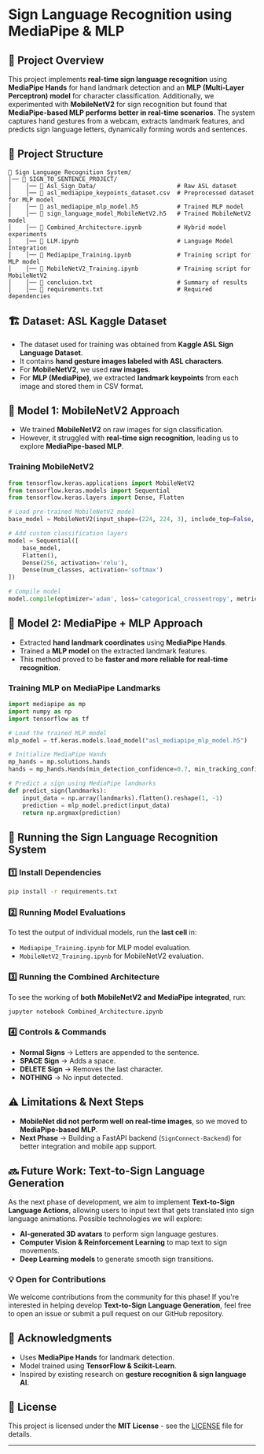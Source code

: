 # Sign Language Recognition using MediaPipe & MLP

## 📌 Project Overview

This project implements **real-time sign language recognition** using **MediaPipe Hands** for hand landmark detection and an **MLP (Multi-Layer Perceptron) model** for character classification. Additionally, we experimented with **MobileNetV2** for sign recognition but found that **MediaPipe-based MLP performs better in real-time scenarios**. The system captures hand gestures from a webcam, extracts landmark features, and predicts sign language letters, dynamically forming words and sentences.

## 📂 Project Structure

```
📂 Sign Language Recognition System/
│── 📂 SIGN_TO_SENTENCE_PROJECT/
│    │── 📂 Asl_Sign_Data/                       # Raw ASL dataset
│    │── 📄 asl_mediapipe_keypoints_dataset.csv  # Preprocessed dataset for MLP model
│    │── 📄 asl_mediapipe_mlp_model.h5           # Trained MLP model
│    │── 📄 sign_language_model_MobileNetV2.h5   # Trained MobileNetV2 model
│    │── 📄 Combined_Architecture.ipynb          # Hybrid model experiments
│    │── 📄 LLM.ipynb                            # Language Model Integration
│    │── 📄 Mediapipe_Training.ipynb             # Training script for MLP model
│    │── 📄 MobileNetV2_Training.ipynb           # Training script for MobileNetV2
│    │── 📄 concluion.txt                        # Summary of results
│    │── 📄 requirements.txt                     # Required dependencies
```

## 🏗️ Dataset: ASL Kaggle Dataset

- The dataset used for training was obtained from **Kaggle ASL Sign Language Dataset**.
- It contains **hand gesture images labeled with ASL characters**.
- For **MobileNetV2**, we used **raw images**.
- For **MLP (MediaPipe)**, we extracted **landmark keypoints** from each image and stored them in CSV format.

## 📌 Model 1: MobileNetV2 Approach

- We trained **MobileNetV2** on raw images for sign classification.
- However, it struggled with **real-time sign recognition**, leading us to explore **MediaPipe-based MLP**.

### **Training MobileNetV2**

```python
from tensorflow.keras.applications import MobileNetV2
from tensorflow.keras.models import Sequential
from tensorflow.keras.layers import Dense, Flatten

# Load pre-trained MobileNetV2 model
base_model = MobileNetV2(input_shape=(224, 224, 3), include_top=False, weights='imagenet')

# Add custom classification layers
model = Sequential([
    base_model,
    Flatten(),
    Dense(256, activation='relu'),
    Dense(num_classes, activation='softmax')
])

# Compile model
model.compile(optimizer='adam', loss='categorical_crossentropy', metrics=['accuracy'])
```

## 📌 Model 2: MediaPipe + MLP Approach

- Extracted **hand landmark coordinates** using **MediaPipe Hands**.
- Trained a **MLP model** on the extracted landmark features.
- This method proved to be **faster and more reliable for real-time recognition**.

### **Training MLP on MediaPipe Landmarks**

```python
import mediapipe as mp
import numpy as np
import tensorflow as tf

# Load the trained MLP model
mlp_model = tf.keras.models.load_model("asl_mediapipe_mlp_model.h5")

# Initialize MediaPipe Hands
mp_hands = mp.solutions.hands
hands = mp_hands.Hands(min_detection_confidence=0.7, min_tracking_confidence=0.7)

# Predict a sign using MediaPipe landmarks
def predict_sign(landmarks):
    input_data = np.array(landmarks).flatten().reshape(1, -1)
    prediction = mlp_model.predict(input_data)
    return np.argmax(prediction)
```

## 🚀 Running the Sign Language Recognition System

### **1️⃣ Install Dependencies**

```sh
pip install -r requirements.txt
```

### **2️⃣ Running Model Evaluations**

To test the output of individual models, run the **last cell** in:

- `Mediapipe_Training.ipynb` for MLP model evaluation.
- `MobileNetV2_Training.ipynb` for MobileNetV2 evaluation.

### **3️⃣ Running the Combined Architecture**

To see the working of **both MobileNetV2 and MediaPipe integrated**, run:

```sh
jupyter notebook Combined_Architecture.ipynb
```

### **4️⃣ Controls & Commands**

- **Normal Signs** → Letters are appended to the sentence.
- **SPACE Sign** → Adds a space.
- **DELETE Sign** → Removes the last character.
- **NOTHING** → No input detected.

## ⚠️ Limitations & Next Steps

- **MobileNet did not perform well on real-time images**, so we moved to **MediaPipe-based MLP**.
- **Next Phase** → Building a FastAPI backend (`SignConnect-Backend`) for better integration and mobile app support.

## 🔜 Future Work: Text-to-Sign Language Generation

As the next phase of development, we aim to implement **Text-to-Sign Language Actions**, allowing users to input text that gets translated into sign language animations. Possible technologies we will explore:
- **AI-generated 3D avatars** to perform sign language gestures.
- **Computer Vision & Reinforcement Learning** to map text to sign movements.
- **Deep Learning models** to generate smooth sign transitions.

### 💡 Open for Contributions
We welcome contributions from the community for this phase! If you're interested in helping develop **Text-to-Sign Language Generation**, feel free to open an issue or submit a pull request on our GitHub repository.


## 🤝 Acknowledgments

- Uses **MediaPipe Hands** for landmark detection.
- Model trained using **TensorFlow & Scikit-Learn**.
- Inspired by existing research on **gesture recognition & sign language AI**.


## 📜 License

This project is licensed under the **MIT License** - see the [LICENSE](LICENSE) file for details.  

---


